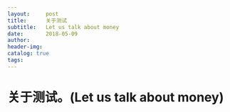 ```yaml
---
layout:     post  
title:      关于测试
subtitle:   Let us talk about money
date:       2018-05-09  
author:  
header-img: 
catalog: true  
tags:
---
```


# 关于测试。(Let us talk about money)
